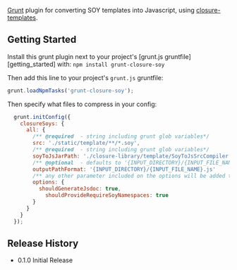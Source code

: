 [Grunt][grunt] plugin for converting SOY templates into Javascript, using [closure-templates][closure-templates].

## Getting Started

Install this grunt plugin next to your project's [grunt.js gruntfile][getting_started] with: `npm install grunt-closure-soy`

Then add this line to your project's `grunt.js` gruntfile:

```javascript
grunt.loadNpmTasks('grunt-closure-soy');
```

Then specify what files to compress in your config:

```javascript
  grunt.initConfig({
    closureSoys: {
      all: {
        /** @required  - string including grunt glob variables*/
        src: './static/template/**/*.soy',
        /** @required  - string including grunt glob variables*/
        soyToJsJarPath: './closure-library/template/SoyToJsSrcCompiler.jar',
        /** @optional  - defaults to '{INPUT_DIRECTORY}/{INPUT_FILE_NAME}.js' */
        outputPathFormat: '{INPUT_DIRECTORY}/{INPUT_FILE_NAME}.js'
        /** any other parameter included on the options will be added to call */
        options: {
          shouldGenerateJsdoc: true,
        	shouldProvideRequireSoyNamespaces: true
        }
      }
    }
  });
```

[grunt]: https://github.com/cowboy/grunt
[closure-templates]: https://developers.google.com/closure/templates/docs/helloworld_js

## Release History
* 0.1.0 Initial Release